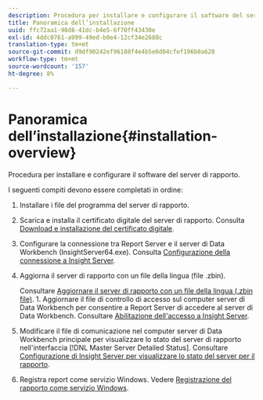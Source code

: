 ```yaml
---
description: Procedura per installare e configurare il software del server di rapporto.
title: Panoramica dell’installazione
uuid: ffc72aa1-98d8-41dc-b4e5-6f70ff43430e
exl-id: 4ddc0761-a999-49ed-b0e4-12cf34e2688c
translation-type: tm+mt
source-git-commit: d9df90242ef96188f4e4b5e6d04cfef196b0a628
workflow-type: tm+mt
source-wordcount: '157'
ht-degree: 8%

---
```


# Panoramica dell’installazione{#installation-overview}

Procedura per installare e configurare il software del server di rapporto.

I seguenti compiti devono essere completati in ordine:

1. Installare i file del programma del server di rapporto.
1. Scarica e installa il certificato digitale del server di rapporto. Consulta [Download e installazione del certificato digitale](../../../home/c-rpt-oview/c-inst-rpt/c-install-dig-cert/c-install-dig-cert.md#concept-5a61fc67df3643598c7c403962075f76).
1. Configurare la connessione tra Report Server e il server di Data Workbench (InsightServer64.exe). Consulta [Configurazione della connessione a Insight Server](../../../home/c-rpt-oview/c-inst-rpt/t-config-conn-ins-svr.md#task-a3ca949c43244782b658fb4437fd724c).
1. Aggiorna il server di rapporto con un file della lingua (file .zbin).

   Consultare [Aggiornare il server di rapporto con un file della lingua (.zbin file)](../../../home/c-rpt-oview/c-inst-rpt/c-zbin-file-update.md#concept-5637a8f52b7643759e423c2068b4126b). 1. Aggiornare il file di controllo di accesso sul computer server di Data Workbench per consentire a Report Server di accedere al server di Data Workbench. Consultare [Abilitazione dell&#39;accesso a Insight Server](../../../home/c-rpt-oview/c-inst-rpt/t-en-acc-ins-svr.md#task-e7b95cf9cb194842ad72fa534c56c3cc).
1. Modificare il file di comunicazione nel computer server di Data Workbench principale per visualizzare lo stato del server di rapporto nell&#39;interfaccia [!DNL Master Server Detailed Status]. Consultare [Configurazione di Insight Server per visualizzare lo stato del server per il rapporto](../../../home/c-rpt-oview/c-inst-rpt/t-display-svr-st-rpt.md#task-a14d096f85924d9b93eef950591f93a8).
1. Registra report come servizio Windows. Vedere [Registrazione del rapporto come servizio Windows](../../../home/c-rpt-oview/c-inst-rpt/t-reg-rpt-win-svc.md#task-a8762d7818ed4cfd87e616db6a68b3a6).

